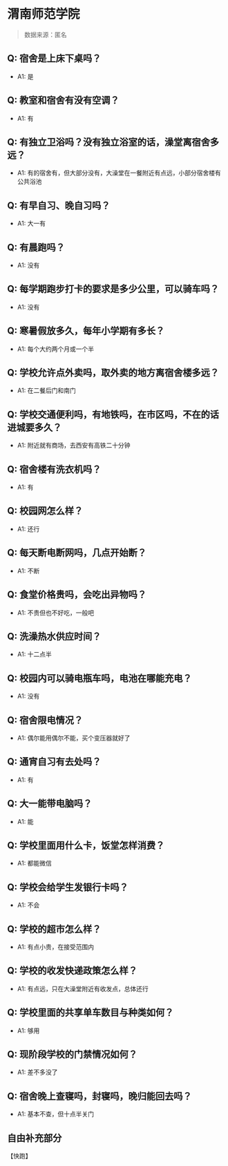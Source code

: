 # 渭南师范学院

> 数据来源：匿名

## Q: 宿舍是上床下桌吗？

- A1: 是

## Q: 教室和宿舍有没有空调？

- A1: 有

## Q: 有独立卫浴吗？没有独立浴室的话，澡堂离宿舍多远？

- A1: 有的宿舍有，但大部分没有，大澡堂在一餐附近有点远，小部分宿舍楼有公共浴池

## Q: 有早自习、晚自习吗？

- A1: 大一有

## Q: 有晨跑吗？

- A1: 没有

## Q: 每学期跑步打卡的要求是多少公里，可以骑车吗？

- A1: 没有

## Q: 寒暑假放多久，每年小学期有多长？

- A1: 每个大约两个月或一个半

## Q: 学校允许点外卖吗，取外卖的地方离宿舍楼多远？

- A1: 在二餐后门和南门

## Q: 学校交通便利吗，有地铁吗，在市区吗，不在的话进城要多久？

- A1: 附近就有商场，去西安有高铁二十分钟

## Q: 宿舍楼有洗衣机吗？

- A1: 有

## Q: 校园网怎么样？

- A1: 还行

## Q: 每天断电断网吗，几点开始断？

- A1: 不断

## Q: 食堂价格贵吗，会吃出异物吗？

- A1: 不贵但也不好吃，一般吧

## Q: 洗澡热水供应时间？

- A1: 十二点半

## Q: 校园内可以骑电瓶车吗，电池在哪能充电？

- A1: 没有

## Q: 宿舍限电情况？

- A1: 偶尔能用偶尔不能，买个变压器就好了

## Q: 通宵自习有去处吗？

- A1: 有

## Q: 大一能带电脑吗？

- A1: 能

## Q: 学校里面用什么卡，饭堂怎样消费？

- A1: 都能微信

## Q: 学校会给学生发银行卡吗？

- A1: 不会

## Q: 学校的超市怎么样？

- A1: 有点小贵，在接受范围内

## Q: 学校的收发快递政策怎么样？

- A1: 有点远，只在大澡堂附近有收发点，总体还行

## Q: 学校里面的共享单车数目与种类如何？

- A1: 够用

## Q: 现阶段学校的门禁情况如何？

- A1: 差不多没了

## Q: 宿舍晚上查寝吗，封寝吗，晚归能回去吗？

- A1: 基本不查，但十点半关门

## 自由补充部分

【快跑】